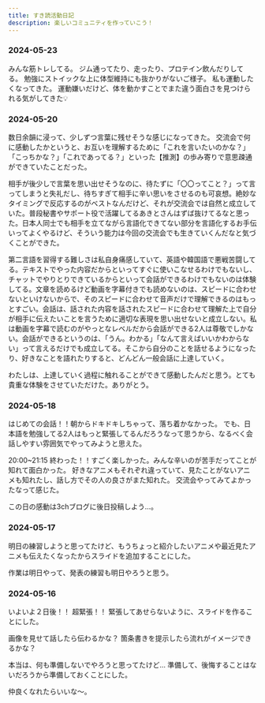 ```yaml
---
title: すき読活動日記
description: 楽しいコミュニティを作っていこう！
---
```

### 2024-05-23
みんな筋トレしてる。
ジム通ってたり、走ったり、プロテイン飲んだりしてる。
勉強にストイックな上に体型維持にも抜かりがないご様子。
私も運動したくなってきた。
運動嫌いだけど、体を動かすことでまた違う面白さを見つけられる気がしてきた💡

### 2024-05-20
数日余韻に浸って、少しずつ言葉に残せそうな感じになってきた。
交流会で何に感動したかというと、お互いを理解するために「これを言いたいのかな？」「こっちかな？」「これであってる？」といった【推測】の歩み寄りで意思疎通ができていたことだった。

相手が後少しで言葉を思い出せそうなのに、待たずに「〇〇ってこと？」って言ってしまうと失礼だし、待ちすぎて相手に辛い思いをさせるのも可哀想。絶妙なタイミングで反応するのがベストなんだけど、それが交流会では自然と成立していた。普段秘書やサポート役で活躍してるあきとさんはずば抜けてるなと思った。日本人同士でも相手を立てながら言語化できてない部分を言語化するお手伝いってよくやるけど、そういう能力は今回の交流会でも生きていくんだなと気づくことができた。

第二言語を習得する難しさは私自身痛感していて、英語や韓国語で悪戦苦闘してる。テキストでやった内容だからといってすぐに使いこなせるわけでもないし、チャットでやりとりできているからといって会話ができるわけでもないのは体験してる。文章を読めるけど動画を字幕付きでも読めないのは、スピードに合わせないといけないからで、そのスピードに合わせて音声だけで理解できるのはもっとすごい。会話は、話された内容を話されたスピードに合わせて理解た上で自分が相手に伝えたいことを言うために適切な表現を思い出せないと成立しない。私は動画を字幕で読むのがやっとなレベルだから会話ができる2人は尊敬でしかない。会話ができるというのは、「うん。わかる」「なんて言えばいいかわからない」って言えるだけでも成立してる。そこから自分のことを話せるようになったり、好きなことを語れたりすると、どんどん一般会話に上達していく。

わたしは、上達していく過程に触れることができて感動したんだと思う。とても貴重な体験をさせていただけた。ありがとう。

### 2024-05-18
はじめての会話！！朝からドキドキしちゃって、落ち着かなかった。
でも、日本語を勉強してる2人はもっと緊張してるんだろうなって思うから、なるべく会話しやすい雰囲気でやってみようと思えた。

20:00~21:15
終わった！！すごく楽しかった。みんな辛いのが苦手だってことが知れて面白かった。
好きなアニメもそれぞれ違っていて、見たことがないアニメも知れたし、話し方でその人の良さがまた知れた。
交流会やってみてよかったなって感じた。

この日の感動は3chブログに後日投稿しよう...。
### 2024-05-17
明日の練習しようと思ってたけど、もうちょっと紹介したいアニメや最近見たアニメも伝えたくなったからスライドを追加することにした。

作業は明日やって、発表の練習も明日やろうと思う。

### 2024-05-16
いよいよ２日後！！
超緊張！！
緊張してあせらないように、スライドを作ることにした。

画像を見せて話したら伝わるかな？
箇条書きを提示したら流れがイメージできるかな？

本当は、何も準備しないでやろうと思ってたけど...
準備して、後悔することはないだろうから準備しておくことにした。

仲良くなれたらいいな〜。